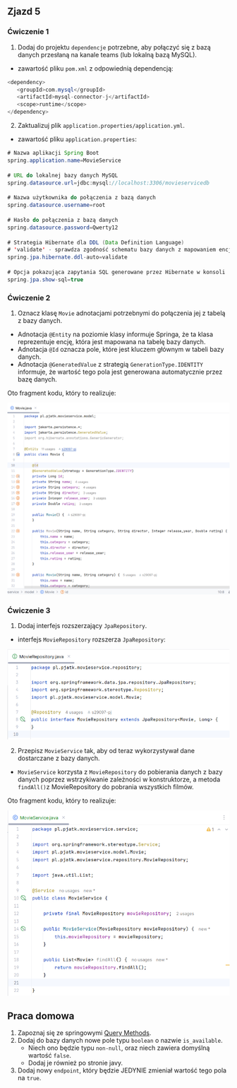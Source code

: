 ## Zjazd 5 

### Ćwiczenie 1 
1. Dodaj do projektu `dependencje` potrzebne, aby połączyć się z bazą danych przesłaną na kanale teams
(lub lokalną bazą MySQL).

- zawartość pliku `pom.xml` z odpowiednią dependencją:
```java
<dependency>
   <groupId>com.mysql</groupId>
   <artifactId>mysql-connector-j</artifactId>
   <scope>runtime</scope>
</dependency>
```

2. Zaktualizuj plik `application.properties/application.yml`.

- zawartość pliku `application.properties`:
```java
# Nazwa aplikacji Spring Boot
spring.application.name=MovieService

# URL do lokalnej bazy danych MySQL
spring.datasource.url=jdbc:mysql://localhost:3306/movieservicedb

# Nazwa użytkownika do połączenia z bazą danych
spring.datasource.username=root

# Hasło do połączenia z bazą danych
spring.datasource.password=Qwerty12

# Strategia Hibernate dla DDL (Data Definition Language)
# 'validate' - sprawdza zgodność schematu bazy danych z mapowaniem encji podczas startu
spring.jpa.hibernate.ddl-auto=validate

# Opcja pokazująca zapytania SQL generowane przez Hibernate w konsoli
spring.jpa.show-sql=true
```

### Ćwiczenie 2
1. Oznacz klasę `Movie` adnotacjami potrzebnymi do połączenia jej z tabelą z bazy danych.

- Adnotacja `@Entity` na poziomie klasy informuje Springa, że ta klasa reprezentuje encję, 
która jest mapowana na tabelę bazy danych.  
- Adnotacja `@Id` oznacza pole, które jest kluczem głównym w tabeli bazy danych.  
- Adnotacja `@GeneratedValue` z strategią `GenerationType.IDENTITY` 
informuje, że wartość tego pola jest generowana automatycznie przez bazę danych.  

Oto fragment kodu, który to realizuje:

![img_01.png](Zadania/img/05/img_01.png)

### Ćwiczenie 3 
1. Dodaj interfejs rozszerzający `JpaRepository`.

- interfejs `MovieRepository` rozszerza `JpaRepository`:

![img_02.png](Zadania/img/05/img_02.png)

2. Przepisz `MovieService` tak, aby od teraz wykorzystywał dane dostarczane z bazy danych.

- `MovieService` korzysta z `MovieRepository` do pobierania danych z bazy danych 
poprzez wstrzykiwanie zależności w konstruktorze, a metoda `findAll()`z MovieRepository 
do pobrania wszystkich filmów. 

Oto fragment kodu, który to realizuje:

![img_03.png](Zadania/img/05/img_03.png)

## Praca domowa
1. Zapoznaj się ze springowymi [Query Methods](https://docs.spring.io/spring-data/jpa/reference/jpa/query-methods.html).
2. Dodaj do bazy danych nowe pole typu `boolean` o nazwie `is_available`.
   - Niech ono będzie typu `non-null`, oraz niech zawiera domyślną wartość `false`.
   - Dodaj je również po stronie javy.
5. Dodaj nowy `endpoint`, który będzie JEDYNIE zmieniał wartość tego pola na `true`.
